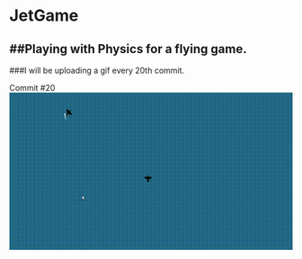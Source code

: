 # JetGame
##Playing with Physics for a flying game.
---
###I will be uploading a gif every 20th commit.

Commit #20
![alt text](1.gif "Logo Title Text 1")
